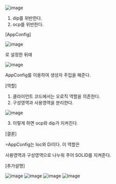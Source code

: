 ![image](https://user-images.githubusercontent.com/108928206/181244801-169a55e7-605f-4b36-829c-bb76f968084a.png)

1. dip를 위반한다.
2. ocp를 위반한다.

[AppConfig]

![image](https://user-images.githubusercontent.com/108928206/181245492-a8a074b3-d425-46e8-8d2c-15be24442109.png)

로 설정한 뒤에

![image](https://user-images.githubusercontent.com/108928206/181245425-0b4644f3-5895-4e33-a043-2409f3cef3ae.png)

AppConfig를 이용하여 생성자 주입을 해준다.

[역할]
1. 클라이언트 코드에서는 오로직 역할을 의존한다.
2. 구성영역과 사용영역을 분리한다.

![image](https://user-images.githubusercontent.com/108928206/181245848-22f1cc34-3b60-4c98-8a25-c525181edc46.png)

3. 이렇게 하면 ocp와 dip가 지켜진다.

[결론]

=AppConfig는 Ioc와 Di이다. 이 역할은 

사용영역과 구성영역으로 나누워 주어 SOLID를 지켜준다.

[추가설명]

![image](https://user-images.githubusercontent.com/108928206/181246306-3c473302-c70d-40d2-8ddf-a647a52dc0c8.png)
![image](https://user-images.githubusercontent.com/108928206/181246330-d4addc13-3e81-4a93-8cae-fd197e0e134c.png)
![image](https://user-images.githubusercontent.com/108928206/181246361-8ba633c6-81b2-484b-a899-0bbbd5df5b75.png)
![image](https://user-images.githubusercontent.com/108928206/181246392-cf4853f0-81e7-429d-9dac-e4eee112c785.png)

